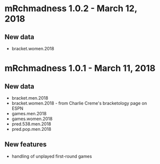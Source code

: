 # mRchmadness 1.0.2 - March 12, 2018

## New data
* bracket.women.2018


# mRchmadness 1.0.1 - March 11, 2018

## New data
* bracket.men.2018
* bracket.women.2018 - from Charlie Creme's bracketology page on ESPN
* games.men.2018
* games.women.2018
* pred.538.men.2018
* pred.pop.men.2018

## New features
* handling of unplayed first-round games
